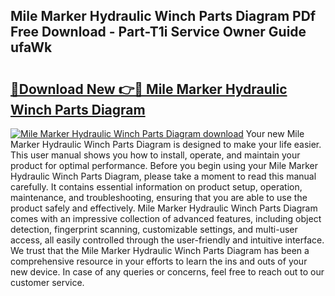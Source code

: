 ## Mile Marker Hydraulic Winch Parts Diagram PDf Free Download - Part-T1i Service Owner Guide ufaWk

# <h2><a href="http://dfsk031.blite.top/?on=Mile+Marker+Hydraulic+Winch+Parts+Diagram">🔗Download New 👉🔴 Mile Marker Hydraulic Winch Parts Diagram</a></h2>

[![Mile Marker Hydraulic Winch Parts Diagram download](https://i.imgur.com/lujVjoI.png)](http://dfsk031.blite.top/?on=Mile+Marker+Hydraulic+Winch+Parts+Diagram)
Your new Mile Marker Hydraulic Winch Parts Diagram is designed to make your life easier. This user manual shows you how to install, operate, and maintain your product for optimal performance. Before you begin using your Mile Marker Hydraulic Winch Parts Diagram, please take a moment to read this manual carefully. It contains essential information on product setup, operation, maintenance, and troubleshooting, ensuring that you are able to use the product safely and effectively. Mile Marker Hydraulic Winch Parts Diagram comes with an impressive collection of advanced features, including object detection, fingerprint scanning, customizable settings, and multi-user access, all easily controlled through the user-friendly and intuitive interface. We trust that the Mile Marker Hydraulic Winch Parts Diagram has been a comprehensive resource in your efforts to learn the ins and outs of your new device. In case of any queries or concerns, feel free to reach out to our customer service.
